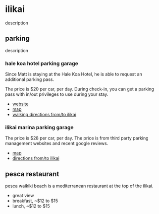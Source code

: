 # ilikai

description

## parking

description

### hale koa hotel parking garage

Since Matt is staying at the Hale Koa Hotel, he is able to request an additional parking pass.

The price is $20 per car, per day. During check-in, you can get a parking pass with in/out privileges to use during your stay.

- [website](https://www.halekoa.com/about-hale-koa-hotel/parking)
- [map](https://maps.app.goo.gl/DURKSKkUs197aGgAA)
- [walking directions from/to ilikai](https://maps.app.goo.gl/Cze2M9udJJa4odt99)

### ilikai marina parking garage

The price is $28 per car, per day. The price is from third party parking management websites and recent google reviews.

- [map](https://maps.app.goo.gl/tXMvtrvDqZ9XkhDU8)
- [directions from/to ilikai](https://maps.app.goo.gl/Qj6CVWkA55ngKgwK6)

## pesca restaurant

pesca waikiki beach is a mediterranean restaurant at the top of the ilikai.

- great view
- breakfast, ~$12 to $15
- lunch, ~$12 to $15

